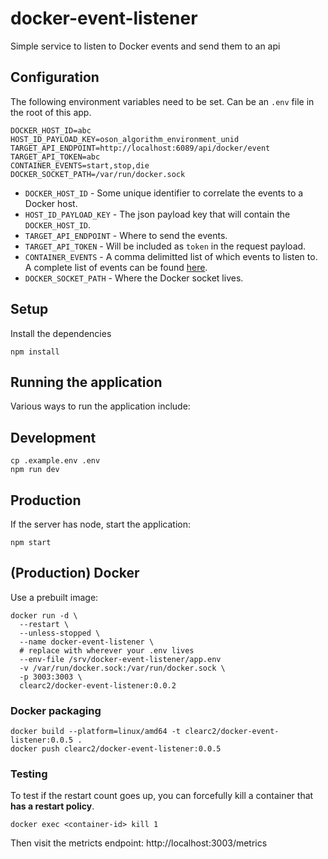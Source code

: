 # docker-event-listener

Simple service to listen to Docker events and send them to an api

## Configuration
The following environment variables need to be set. Can be an `.env` file in the root of this app.

```env
DOCKER_HOST_ID=abc
HOST_ID_PAYLOAD_KEY=oson_algorithm_environment_unid
TARGET_API_ENDPOINT=http://localhost:6089/api/docker/event
TARGET_API_TOKEN=abc
CONTAINER_EVENTS=start,stop,die
DOCKER_SOCKET_PATH=/var/run/docker.sock
```

- `DOCKER_HOST_ID` - Some unique identifier to correlate the events to a Docker host.
- `HOST_ID_PAYLOAD_KEY` - The json payload key that will contain the `DOCKER_HOST_ID`.
- `TARGET_API_ENDPOINT` - Where to send the events.
- `TARGET_API_TOKEN` - Will be included as `token` in the request payload.
- `CONTAINER_EVENTS` - A comma delimitted list of which events to listen to. A complete list of events can be found [here](https://docs.docker.com/reference/cli/docker/system/events/#containers).
- `DOCKER_SOCKET_PATH` - Where the Docker socket lives.

## Setup
Install the dependencies

```shell
npm install
```

## Running the application
Various ways to run the application include:

## Development

```shell
cp .example.env .env
npm run dev
```

## Production
If the server has node, start the application:

```shell
npm start
```

## (Production) Docker
Use a prebuilt image:

```shell
docker run -d \
  --restart \
  --unless-stopped \
  --name docker-event-listener \
  # replace with wherever your .env lives
  --env-file /srv/docker-event-listener/app.env
  -v /var/run/docker.sock:/var/run/docker.sock \
  -p 3003:3003 \
  clearc2/docker-event-listener:0.0.2
  ```

### Docker packaging
```shell
docker build --platform=linux/amd64 -t clearc2/docker-event-listener:0.0.5 .
docker push clearc2/docker-event-listener:0.0.5
```

### Testing
To test if the restart count goes up, you can forcefully kill a container that **has a restart policy**.

```shell
docker exec <container-id> kill 1
```

Then visit the metricts endpoint: http://localhost:3003/metrics
